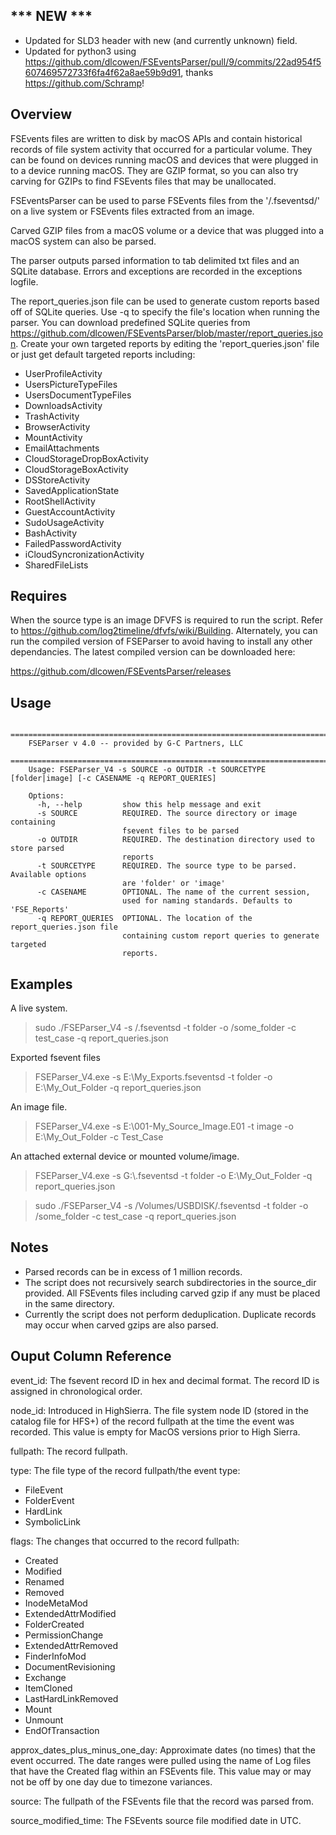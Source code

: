 *** NEW ***
---------------------
- Updated for SLD3 header with new (and currently unknown) field.
- Updated for python3 using https://github.com/dlcowen/FSEventsParser/pull/9/commits/22ad954f5607469572733f6fa4f62a8ae59b9d91, thanks https://github.com/Schramp!

Overview
---------------------

FSEvents files are written to disk by macOS APIs and contain historical records of file system activity that occurred for a particular volume. 
They can be found on devices running macOS and devices that were plugged in to a device running macOS. They are GZIP format, so you can also try carving for GZIPs to find FSEvents files that may be unallocated.

FSEventsParser can be used to parse FSEvents files from the '/.fseventsd/' on a live system or FSEvents files extracted from an image. 

Carved GZIP files from a macOS volume or a device that was plugged into a macOS system can also be parsed.

The parser outputs parsed information to tab delimited txt files and an SQLite database. Errors and exceptions are recorded in the exceptions logfile.

The report_queries.json file can be used to generate custom reports based off of SQLite queries. Use -q to specify the file's location when running the parser. 
You can download predefined SQLite queries from https://github.com/dlcowen/FSEventsParser/blob/master/report_queries.json.
Create your own targeted reports by editing the 'report_queries.json' file or just get default targeted reports including:
- UserProfileActivity
- UsersPictureTypeFiles
- UsersDocumentTypeFiles
- DownloadsActivity
- TrashActivity
- BrowserActivity
- MountActivity
- EmailAttachments
- CloudStorageDropBoxActivity
- CloudStorageBoxActivity
- DSStoreActivity
- SavedApplicationState
- RootShellActivity
- GuestAccountActivity
- SudoUsageActivity
- BashActivity
- FailedPasswordActivity
- iCloudSyncronizationActivity
- SharedFileLists

Requires
---------------------
When the source type is an image DFVFS is required to run the script. Refer to https://github.com/log2timeline/dfvfs/wiki/Building.
Alternately, you can run the compiled version of FSEParser to avoid having to install any other dependancies. The latest compiled version can be downloaded here:

https://github.com/dlcowen/FSEventsParser/releases

Usage
---------------------
        ==========================================================================
        FSEParser v 4.0 -- provided by G-C Partners, LLC
        ==========================================================================
        Usage: FSEParser_V4 -s SOURCE -o OUTDIR -t SOURCETYPE [folder|image] [-c CASENAME -q REPORT_QUERIES]

        Options:
          -h, --help         show this help message and exit
          -s SOURCE          REQUIRED. The source directory or image containing
                             fsevent files to be parsed
          -o OUTDIR          REQUIRED. The destination directory used to store parsed
                             reports
          -t SOURCETYPE      REQUIRED. The source type to be parsed. Available options
                             are 'folder' or 'image'
          -c CASENAME        OPTIONAL. The name of the current session,
                             used for naming standards. Defaults to 'FSE_Reports'
          -q REPORT_QUERIES  OPTIONAL. The location of the report_queries.json file
                             containing custom report queries to generate targeted
                             reports.

                             
Examples
---------------------
A live system.
> sudo ./FSEParser_V4 -s /.fseventsd -t folder -o /some_folder -c test_case -q report_queries.json

Exported fsevent files
> FSEParser_V4.exe -s E:\My_Exports\.fseventsd -t folder -o E:\My_Out_Folder -q report_queries.json

An image file.
> FSEParser_V4.exe -s E:\001-My_Source_Image.E01 -t image -o E:\My_Out_Folder -c Test_Case 

An attached external device or mounted volume/image.
> FSEParser_V4.exe -s G:\\.fseventsd -t folder -o E:\My_Out_Folder -q report_queries.json

> sudo ./FSEParser_V4 -s /Volumes/USBDISK/.fseventsd -t folder -o /some_folder -c test_case -q report_queries.json

Notes
----------------------
- Parsed records can be in excess of 1 million records.
- The script does not recursively search subdirectories in the source_dir provided. All FSEvents files including carved gzip if any must be placed in the same directory.
- Currently the script does not perform deduplication. Duplicate records may occur when carved gzips are also parsed.


Ouput Column Reference
-----------------------

event_id: The fsevent record ID in hex and decimal format. The record ID is assigned in chronological order.

node_id: Introduced in HighSierra. The file system node ID (stored in the catalog file for HFS+) of the record fullpath at the time the event was recorded. This value is empty for MacOS versions prior to High Sierra.

fullpath: The record fullpath.

type: The file type of the record fullpath/the event type:
- FileEvent
- FolderEvent
- HardLink
- SymbolicLink

flags: The changes that occurred to the record fullpath:
- Created
- Modified
- Renamed
- Removed
- InodeMetaMod
- ExtendedAttrModified
- FolderCreated
- PermissionChange
- ExtendedAttrRemoved
- FinderInfoMod
- DocumentRevisioning
- Exchange
- ItemCloned
- LastHardLinkRemoved
- Mount
- Unmount
- EndOfTransaction

approx_dates_plus_minus_one_day: Approximate dates (no times) that the event occurred. The date ranges were pulled using the name of Log files that have the Created flag within an FSEvents file. This value may or may not be off by one day due to timezone variances.

source: The fullpath of the FSEvents file that the record was parsed from.

source_modified_time: The FSEvents source file modified date in UTC.
